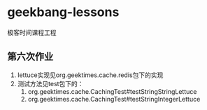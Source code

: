 # geekbang-lessons
极客时间课程工程



## 第六次作业

1. lettuce实现见org.geektimes.cache.redis包下的实现
2. 测试方法见test包下的：
   1. org.geektimes.cache.CachingTest#testStringStringLettuce
   2. org.geektimes.cache.CachingTest#testStringIntegerLettuce

